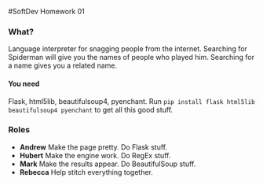 #SoftDev Homework 01

### What?
Language interpreter for snagging people from the internet. Searching for Spiderman will give you the names of people who played him. Searching for a name gives you a related name.

#### You need
Flask, html5lib, beautifulsoup4, pyenchant.
Run `pip install flask html5lib beautifulsoup4 pyenchant` to get all this good stuff.

### Roles
- **Andrew**  Make the page pretty. Do Flask stuff.  
- **Hubert**  Make the engine work. Do RegEx stuff.
- **Mark**    Make the results appear. Do BeautifulSoup stuff.
- **Rebecca** Help stitch everything together.
